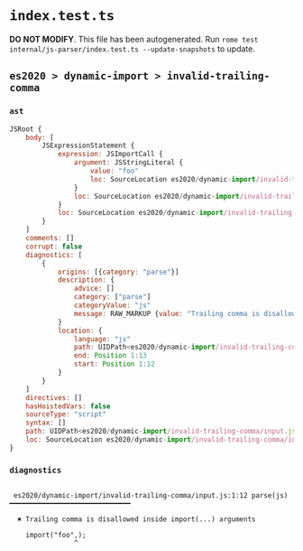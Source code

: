 # `index.test.ts`

**DO NOT MODIFY**. This file has been autogenerated. Run `rome test internal/js-parser/index.test.ts --update-snapshots` to update.

## `es2020 > dynamic-import > invalid-trailing-comma`

### `ast`

```javascript
JSRoot {
	body: [
		JSExpressionStatement {
			expression: JSImportCall {
				argument: JSStringLiteral {
					value: "foo"
					loc: SourceLocation es2020/dynamic-import/invalid-trailing-comma/input.js 1:7-1:12
				}
				loc: SourceLocation es2020/dynamic-import/invalid-trailing-comma/input.js 1:6-1:14
			}
			loc: SourceLocation es2020/dynamic-import/invalid-trailing-comma/input.js 1:0-1:15
		}
	]
	comments: []
	corrupt: false
	diagnostics: [
		{
			origins: [{category: "parse"}]
			description: {
				advice: []
				category: ["parse"]
				categoryValue: "js"
				message: RAW_MARKUP {value: "Trailing comma is disallowed inside import(...) arguments"}
			}
			location: {
				language: "js"
				path: UIDPath<es2020/dynamic-import/invalid-trailing-comma/input.js>
				end: Position 1:13
				start: Position 1:12
			}
		}
	]
	directives: []
	hasHoistedVars: false
	sourceType: "script"
	syntax: []
	path: UIDPath<es2020/dynamic-import/invalid-trailing-comma/input.js>
	loc: SourceLocation es2020/dynamic-import/invalid-trailing-comma/input.js 1:0-1:15
}
```

### `diagnostics`

```

 es2020/dynamic-import/invalid-trailing-comma/input.js:1:12 parse(js) ━━━━━━━━━━━━━━━━━━━━━━━━━━━━━━

  ✖ Trailing comma is disallowed inside import(...) arguments

    import("foo",);
                ^


```
